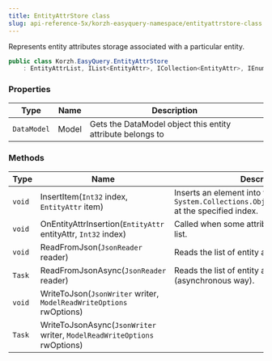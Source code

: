 ```yaml
---
title: EntityAttrStore class
slug: api-reference-5x/korzh-easyquery-namespace/entityattrstore-class
---
```


Represents entity attributes storage associated with a particular entity.
```csharp
public class Korzh.EasyQuery.EntityAttrStore
    : EntityAttrList, IList<EntityAttr>, ICollection<EntityAttr>, IEnumerable<EntityAttr>, IEnumerable, IList, ICollection, IReadOnlyList<EntityAttr>, IReadOnlyCollection<EntityAttr>

```

### Properties

| Type | Name | Description | 
| --- | --- | --- | 
| `DataModel` | Model | Gets the DataModel object this entity attribute belongs to | 


### Methods

| Type | Name | Description | 
| --- | --- | --- | 
| `void` | InsertItem(`Int32` index, `EntityAttr` item) | Inserts an element into the `System.Collections.ObjectModel.Collection'1` at the specified index. | 
| `void` | OnEntityAttrInsertion(`EntityAttr` entityAttr, `Int32` index) | Called when some attribute is inserted to the list. | 
| `void` | ReadFromJson(`JsonReader` reader) | Reads the list of entity attributes from JSON. | 
| `Task` | ReadFromJsonAsync(`JsonReader` reader) | Reads the list of entity attributes from JSON (asynchronous way). | 
| `void` | WriteToJson(`JsonWriter` writer, `ModelReadWriteOptions` rwOptions) |  | 
| `Task` | WriteToJsonAsync(`JsonWriter` writer, `ModelReadWriteOptions` rwOptions) |  |